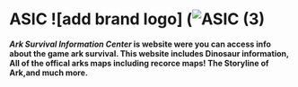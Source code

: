 # ASIC ![add brand logo] (![ASIC (3)](https://github.com/user-attachments/assets/779dc1de-6a30-4d8f-96fb-ddf5b161c130)
**_Ark Survival Information Center_ is website were you can access info about the game ark survival. This website includes Dinosaur information, All of the offical arks maps including recorce 
                                               maps! The Storyline of Ark,and much more.**

